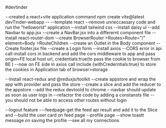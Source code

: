 #devtinder

--created a react+vite application command npm create vite@latest devTinder-webapp -- --template react
--remove unneccassary code and run the "helloworld" application
--install tailwind css
--install daisy ui
--add Navbar to app.jsx
--create a NavBar.jsx into a differernt component file
--install react-router-dom
--create BrowserRouter >Routes>Route="/" element=Body >RouteChildren
--create an Outlet in the Body component
--Create footer.jsx file
--create a Login form
--install axios
--CORS error in api call-install cors in backend and add the cors middleware to app and pass origin=FE local host url, credentials:true(to pass the cookie to browser from BE )
--now on FE side in axios call include {withCrederntials:true} to store the cookies in Application tab of browser>storage

--Install react-redux and @reduxjs/toolkit
--create appstore and wrap the app with provider and pass the store
--create a slice and add the reducer to the appstore
--add the redux devtoold to chrome
--navbar should update as soon as user logs in
--refactor the code by adding a constansts file
--you should not be able to access other routes without login

--logout feature
---feedpage-get the feed api result and add it to the Slice and
--build the user card on feed page
--profile page
--show toastt message on saving the profile
--see all my connections
